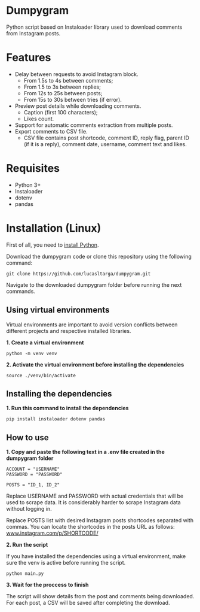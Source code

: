 # Dumpygram

Python script based on Instaloader library used to download comments from Instagram posts.

# Features
- Delay between requests to avoid Instagram block.
    - From 1.5s to 4s between comments;
    - From 1.5 to 3s between replies;
    - From 12s to 25s between posts;
    - From 15s to 30s between tries (if error).
- Preview post details while downloading comments.
    - Caption (first 100 characters);
    - Likes count.
- Support for automatic comments extraction from multiple posts.
- Export comments to CSV file.
    - CSV file contains post shortcode, comment ID, reply flag, parent ID (if it is a reply), comment date, username, comment text and likes. 


# Requisites
- Python 3+
- Instaloader
- dotenv
- pandas

# Installation (Linux)
First of all, you need to [install Python](https://wiki.python.org/moin/BeginnersGuide/Download).

Download the dumpygram code or clone this repository using the following command:
```
git clone https://github.com/lucasltarga/dumpygram.git
```

Navigate to the downloaded dumpygram folder before running the next commands.

## Using virtual environments
Virtual environments are important to avoid version conflicts between different projects and respective installed libraries.

**1. Create a virtual environment**
```
python -m venv venv
```

**2. Activate the virtual environment before installing the dependencies**
```
source ./venv/bin/activate
```

## Installing the dependencies
**1. Run this command to install the dependencies**
```
pip install instaloader dotenv pandas
```

## How to use
**1. Copy and paste the following text in a .env file created in the dumpygram folder**

```
ACCOUNT = "USERNAME"
PASSWORD = "PASSWORD"

POSTS = "ID_1, ID_2"
```

Replace USERNAME and PASSWORD with actual credentials that will be used to scrape data. It is considerably harder to scrape Instagram data without logging in.

Replace POSTS list with desired Instagram posts shortcodes separated with commas. You can locate the shortcodes in the posts URL as follows: www.instagram.com/p/SHORTCODE/

**2. Run the script**

If you have installed the dependencies using a virtual environment, make sure the venv is active before running the script.

```
python main.py
```

**3. Wait for the proccess to finish**

The script will show details from the post and comments being downloaded. For each post, a CSV will be saved after completing the download.